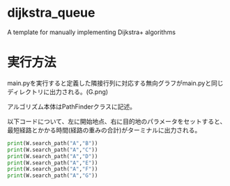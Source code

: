 # dijkstra_queue
A template for manually implementing Dijkstra+ algorithms

# 実行方法
main.pyを実行すると定義した隣接行列に対応する無向グラフがmain.pyと同じディレクトリに出力される。(G.png)

アルゴリズム本体はPathFinderクラスに記述。

以下コードについて、左に開始地点、右に目的地のパラメータをセットすると、最短経路とかかる時間(経路の重みの合計)がターミナルに出力される。

```python
print(W.search_path("A","B"))
print(W.search_path("A","C"))
print(W.search_path("A","D"))
print(W.search_path("A","E"))
print(W.search_path("A","F"))
print(W.search_path("A","G"))
```